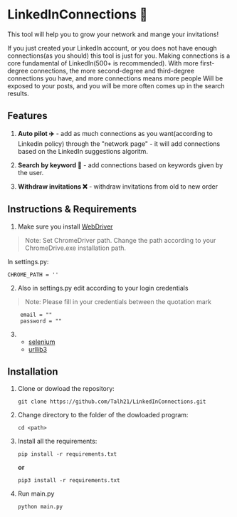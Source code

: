 # LinkedInConnections :robot:
This tool will help you to grow your network and mange your invitations!

If you just created your LinkedIn account, or you does not have enough connections(as you should) this tool is just for you.
Making connections is a core fundamental of LinkedIn(500+ is recommended). With more first-degree connections, the more second-degree and third-degree connections you have, 
and more connections means more people Will be exposed to your posts, and you will be more often comes up in the search results.

## Features
1. **Auto pilot :airplane:** - add as much connections as you want(according to Linkedin policy) through the "network page" - it will add connections based on the LinkedIn      suggestions algoritm.

2. **Search by keyword :mag_right:** - add connections based on keywords given by the user.

3. **Withdraw invitations :x:** - withdraw invitations from old to new order 

## Instructions & Requirements

1. Make sure you install [WebDriver](https://chromedriver.chromium.org/downloads)
 >Note: Set ChromeDriver path. Change the path according to your ChromeDrive.exe installation path.
 
 
 In settings.py:
 
  ``` 
CHROME_PATH = ''
  ```

2. Also in settings.py edit according to your login credentials
>Note: Please fill in your credentials between the quotation mark

```
    email = ""
    password = ""
```

3. - [selenium](https://pypi.org/project/selenium/)
   - [urllib3](https://pypi.org/project/urllib3/)

## Installation

1. Clone or dowload the repository:
 
     `git clone https://github.com/Talh21/LinkedInConnections.git`
     
 2. Change directory to the folder of the dowloaded program:

     `cd <path>`
     
 3. Install all the requirements:

     `pip install -r requirements.txt`

      **or**

     `pip3 install -r requirements.txt`
     
 4. Run main.py
    
    `python main.py`
